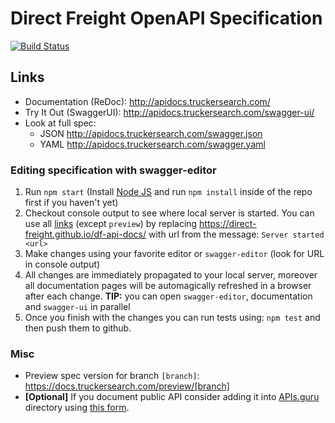 # Direct Freight OpenAPI Specification
[![Build Status](https://travis-ci.org/Direct-Freight/df-api-docs.svg?branch=master)](https://travis-ci.org/Direct-Freight/df-api-docs)


## Links

- Documentation (ReDoc): http://apidocs.truckersearch.com/
- Try It Out (SwaggerUI): http://apidocs.truckersearch.com/swagger-ui/
- Look at full spec:
    + JSON http://apidocs.truckersearch.com/swagger.json
    + YAML http://apidocs.truckersearch.com/swagger.yaml

### Editing specification with swagger-editor

1. Run `npm start`  (Install [Node JS](https://nodejs.org/) and run `npm install` inside of the repo first if you haven't yet)
2. Checkout console output to see where local server is started. You can use all [links](#links) (except `preview`) by replacing https://direct-freight.github.io/df-api-docs/ with url from the message: `Server started <url>`
3. Make changes using your favorite editor or `swagger-editor` (look for URL in console output)
4. All changes are immediately propagated to your local server, moreover all documentation pages will be automagically refreshed in a browser after each change.   **TIP:** you can open `swagger-editor`, documentation and `swagger-ui` in parallel
5. Once you finish with the changes you can run tests using: `npm test` and then push them to github.

### Misc

- Preview spec version for branch `[branch]`: https://docs.truckersearch.com/preview/[branch]
- **[Optional]** If you document public API consider adding it into [APIs.guru](https://APIs.guru) directory using [this form](https://apis.guru/add-api/).

